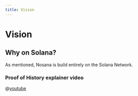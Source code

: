 ```yaml
---
title: Vision
---
```


# Vision


## Why on Solana?

As mentioned, Nosana is build entirely on the Solana Network.

### Proof of History explainer video

@[youtube](https://youtu.be/rywOYfGu4EA)
